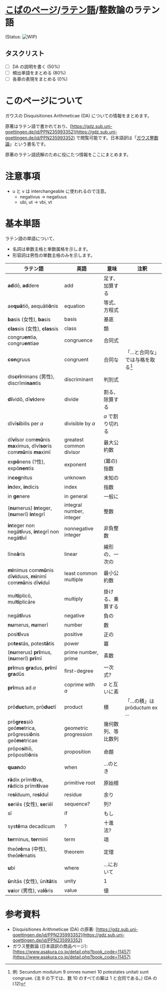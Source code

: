 # [こばのページ](../index.html)/[ラテン語](index.html)/整数論のラテン語

(Status: ![WIP](https://progress-bar.dev/43/?title=WIP))

## タスクリスト
- [ ] DA の説明を書く (50%)
- [ ] 頻出単語をまとめる (80%)
- [ ] 各章の表現をまとめる (0%)

# このページについて
ガウスの Disquisitiones Arithmeticae (DA) についての情報をまとめます。

原著はラテン語で書かれており、[https://gdz.sub.uni-goettingen.de/id/PPN235993352](https://gdz.sub.uni-goettingen.de/id/PPN235993352) で閲覧可能です。日本語訳は「[ガウス整数論](https://www.asakura.co.jp/detail.php?book_code=11457)」という書名です。

原著のラテン語読解のために役にたつ情報をここにまとめます。

# 注意事項
- u と v は interchangeable に使われるので注意。
  - negativus -> negatiuus
  - ubi, ut -> vbi, vt

# 基本単語
ラテン語の単語について、
- 名詞は単数主格と単数属格を示します。
- 形容詞は男性の単数主格のみを示します。

|ラテン語|英語|意味|注釈|
|--|--|--|--|
|**ad**dō, **ad**dere|add|足す、加算する|
|ae**quā**tiō, aequāti**ō**nis|equation|等式、方程式|
|**ba**sis (女性), **ba**sis|basis|基底|
|**clas**sis (女性), **clas**sis|class|類|
|congru**en**tia, congru**en**tiae|congruence|合同式|
|**con**gruus|congruent|合同な|「…と合同な」では与格を取る[^congruus]|
|dis**crī**minans (男性), discrīmi**nan**tis|discriminant|判別式|
|**dī**vidō, dī**vi**dere|divide|割る、除算する|
|dīvī**si**bilis per *a*|divisible by *a*|*a* で割り切れる|
|dī**vī**sor com**mū**nis **ma**ximus, dīvī**so**ris com**mū**nis **ma**ximī|greatest common divisor|最大公約数|
|ex**pō**nens (?性), expō**nen**tis|exponent|(冪の) 指数|
|in**cog**nitus|unknown|未知の|
|**in**dex, **in**dicis|index|指数|
|in **ge**nere|in general|一般に|
|(**nu**merus) **in**teger, (**nu**merī) **in**tegrī|integral number, integer|整数|
|**in**teger non negā**tī**vus, **in**tegrī non negā**tī**vī|nonnegative integer|非負整数|
|līne**ā**ris|linear|線形の、一次の|
|**mi**nimus com**mū**nis dī**vi**duus, **mi**nimī com**mū**nis dī**vi**duī|least common multiple|最小公約数|
|mul**ti**plicō, mul**ti**plicāre|multiply|掛ける、乗算する|
|negā**tī**vus|negative|負の|
|**nu**merus, **nu**merī|number|数|
|posi**tī**vus|positive|正の|
|po**tes**tās, potes**tā**tis|power|冪|
|(**nu**merus) **prī**mus, (**nu**merī) **prī**mī|prime number, prime|素数|
|**prī**mus **gra**dus, **prī**mī **gra**dūs|first-degree|一次式?|
|**prī**mus ad *a*|coprime with *a*|*a* と互いに素|
|prō**duc**tum, prō**duc**tī|product|積|「…の積」は prōductum ex ...|
|prō**gres**siō geō**me**trica, prōgressi**ō**nis geō**me**tricae|geometric progression|幾何数列、等比数列|
|prōpo**si**tiō, prōpositi**ō**nis|proposition|命題|
|**quan**do|when|…のとき|
|**rā**dix prīmi**tī**va, **rā**dicis prīmi**tī**vae|primitive root|原始根|
|re**si**duum, re**si**duī|residue|余り|
|**se**riēs (女性), **se**riēī|sequence?|列?|
|sī|if|もし|
|sys**tē**ma decadicum|?|十進法?|
|**ter**minus, **ter**minī|term|項|
|theō**rē**ma (中性), theō**rē**matis|theorem|定理|
|**u**bi|where|…において|
|**ū**nitās (女性), ūni**tā**tis|unity|1|
|**va**lor (男性), va**lō**ris|value|値|

[^congruus]: 例: Secundum modulum 9 omnes numeri 10 potestates unitati sunt congruae. (法 9 の下では、数 10 のすべての冪は 1 と合同である。) (DA の I.12)

# 参考資料
- Disquisitiones Arithmeticae (DA) の原著: [https://gdz.sub.uni-goettingen.de/id/PPN235993352](https://gdz.sub.uni-goettingen.de/id/PPN235993352)
- ガウス整数論 (日本語訳の商品ページ): [https://www.asakura.co.jp/detail.php?book_code=11457](https://www.asakura.co.jp/detail.php?book_code=11457)
